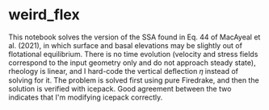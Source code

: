 # weird_flex

This notebook solves the version of the SSA found in Eq. 44 of MacAyeal et al. (2021), in which surface and basal elevations may be slightly out of flotational equilibrium. There is no time evolution (velocity and stress fields correspond to the input geometry only and do not approach steady state), rheology is linear, and I hard-code the vertical deflection  𝜂 instead of solving for it. The problem is solved first using pure Firedrake, and then the solution is verified with icepack. Good agreement between the two indicates that I'm modifying icepack correctly.
